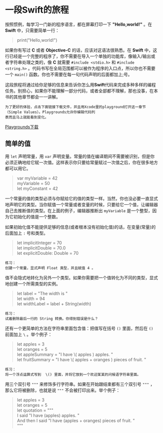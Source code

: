 # **一段Swift的旅程** #

按照惯例，每学习一门新的程序语言，都在屏幕打印一下 **"Hello,world!"** 。在 **Swift** 中，只需要简单一行：

> print("Hello,world!")

如果你有写过 **C** 或者 **Objective-C** 的话，应该对这语法很熟悉。在 **Swift** 中，这行已经是一个完整的程序了，你不需要在导入一个单独的功能库，像输入/输出或者字符串处理之类的，像 **C** 就需要 `#include <stdio.h>` 和 `#include <string.h>` 。代码书写在全局范围都可以被作为程序的入口点，所以你也不需要一个 `main()` 函数。你也不需要在每一句代码声明的后面都加上;号。

这段旅程将通过给你足够的信息来告诉你怎么用**Swift**代码来完成多种多样的编程任务。别担心，如果你不能理解一部分代码，或者全部都不理解，那也没事，在本书的其他章节都会一一讲解。
    
    为了更好的体验，点击下面链接下载文件，并且用Xcode里的playground打开这一章节（Simple Values）。Playgrounds允许你编辑代码列
    表而且马上就能看到变化。

[Playgrounds下载](https://developer.apple.com/library/content/documentation/Swift/Conceptual/Swift_Programming_Language/GuidedTour.playground.zip)

## 简单的值 ##

用 `let` 声明常量，用 `var` 声明变量。常量的值在编译期间不需要被识别，但是你必须正确地给它赋一次值。这样表示你只要给常量赋过一次值之后，你在很多地方都可以用它。

>var myVariable = 42<br>
>myVariable = 50<br>
>let myConstant = 42<br>

一个常量的值的类型必须与你赋给它的值的类型一样。当然，你也没必要一直显式地声明它的类型。当你赋值一个常量或者变量的时候，只要给它一个值，让编辑器自己去推断值的类型。在上面的例子，编辑器推断出 `myVariable` 是一个整型，因为它初始化的值是一个整数。

如果初始化值不能提供足够的信息(或者根本没有初始化值)的话，在变量(常量)的后面加上 `:` 号和类型。

>let implicitInteger = 70<br>
>let implicitDouble = 70.0<br>
>let explicitDouble: Double = 70

    练习：
    创建一个常量，显式声明 Float 类型，并且赋值 4 。

值不会隐式地转化为另外一个类型。如果你需要把一个值转化为不同的类型，显式地创建一个所需类型的实例。

>let label = "The width is "<br>
>let width = 94<br>
>let widthLabel = label + String(width)

    练习：
    试着删除最后一行的 String 转换。你得到错误是什么？

还有一个更简单的方法在字符串里面包含值：把值写在括号 `()` 里面，然后在 `()` 前面加上 `\` 。举个例子：

>let apples = 3<br>
>let oranges = 5<br>
>let appleSummary = "I have \\( apples ) apples. "<br>
>let fruitSummary = "I have \\( apples + oranges ) pieces of fruit. "

    练习：
    将一个浮点运算式写到  \() 里面，并将它放到一个欢迎某某的问候语字符串里面。

用三个双引号 `"""` 来修饰多行字符串。如果在开始跟结束都有三个双引号 `"""` ，那么它将被删除，也就是说 `"""` 不会被打印出来。举个例子：

>let apples = 3<br>
>let oranges = 5<br>
>let quotation = """<br>
>I said "I have \(apples) apples. "<br>
>And then I said "I have \(apples + oranges) pieces of fruit. "<br>
>"""<br>